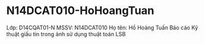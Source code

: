 # N14DCAT010-HoHoangTuan
Lớp: D14CQAT01-N
MSSV: N14DCAT010
Họ tên: Hồ Hoàng Tuấn
Báo cáo Kỹ thuật giấu tin trong ảnh sử dụng thuật toán LSB
